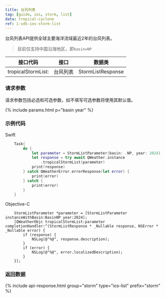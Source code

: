```yaml
---
title: 台风列表
tag: [guide, ios, storm, list]
data: tropical-cyclone
ref: 1-sdk-ios-storm-list
---
```


台风列表API提供全球主要海洋流域最近2年的台风列表。

> 目前仅支持中国沿海地区，即`basin=NP`

| 接口代码        | 接口     | 数据类             |
| ------------------- | -------- | ---------------- |
| tropicalStormList: | 台风列表 | StormListResponse |

### 请求参数

请求参数包括必选和可选参数，如不填写可选参数将使用其默认值。

{% include params.html p="basin year" %}

### 示例代码

Swift

```swift
    Task{
        do {
            let parameter = StormListParameter(basin: .NP, year: 2024)
            let response = try await QWeather.instance
                .tropicalStormList(parameter)
            print(response)
        } catch QWeatherError.errorResponse(let error) {
            print(error)
        } catch {
            print(error)
        }
    }
```

Objective-C

```objc
    StormListParameter *parameter = [StormListParameter instanceWithBasin:BasinNP year:2024];
    [QWeatherObjc tropicalStormList:parameter completionHandler:^(StormListResponse * _Nullable response, NSError * _Nullable error) {
        if (response) {
            NSLog(@"%@", response.description);
        }
        if (error) {
            NSLog(@"%@", error.localizedDescription);
        }
    }];
```
     
### 返回数据

{% include api-response.html group="storm" type="ios-list" prefix="storm"  %}

